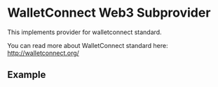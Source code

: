 # WalletConnect Web3 Subprovider

This implements provider for walletconnect standard.

You can read more about WalletConnect standard here: http://walletconnect.org/

## Example

```js
```
